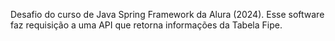 Desafio do curso de Java Spring Framework da Alura (2024).
Esse software faz requisição a uma API que retorna informações da Tabela Fipe.
